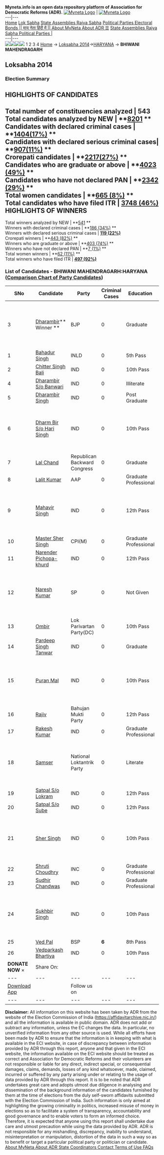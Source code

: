 **Myneta.info is an open data repository platform of Association for Democratic Reforms (ADR).**
[![Myneta Logo](https://www.myneta.info/lib/img/myneta-logo.png)](https://www.myneta.info/) | [![Myneta Logo](https://www.myneta.info/lib/img/adr-logo.png)](https://adrindia.org)  
---|---  
[Home](https://www.myneta.info/) [Lok Sabha](https://www.myneta.info/#ls "Lok Sabha") [ State Assemblies ](https://www.myneta.info/#sa "State Assemblies") [Rajya Sabha](https://www.myneta.info/#rs "Rajya Sabha") [Political Parties ](https://www.myneta.info/party "Political Parties") [ Electoral Bonds ](https://www.myneta.info/electoral_bonds "Electoral Bonds") [ || माय नेता हिंदी में || ](https://translate.google.co.in/translate?prev=hp&hl=en&js=y&u=www.myneta.info&sl=en&tl=hi&history_state0=) [ About MyNeta ](https://adrindia.org/content/about-myneta) [ About ADR ](https://adrindia.org/about-adr/who-we-are) [☰](javascript:void\(0\))
[ State Assemblies ](https://www.myneta.info/#sa "State Assemblies") [ Rajya Sabha ](https://www.myneta.info/#rs "Rajya Sabha") [ Political Parties ](https://www.myneta.info/party "Political Parties")
|   
---|---  
![](https://www.myneta.info/lib/img/banner/banner-1.png)![](https://www.myneta.info/lib/img/banner/banner-2.png)![](https://www.myneta.info/lib/img/banner/banner-3.png)![](https://www.myneta.info/lib/img/banner/banner-4.png)
1  2  3  4 
[Home](https://www.myneta.info/) → [Loksabha 2014](https://www.myneta.info/ls2014/)→[HARYANA](https://www.myneta.info/ls2014/index.php?action=show_constituencies&state_id=7) → **BHIWANI MAHENDRAGARH**
### 
## Loksabha 2014
###  Election Summary 
HIGHLIGHTS OF CANDIDATES  
---  
Total number of constituencies analyzed |  543   
Total candidates analyzed by NEW | **[8201](https://www.myneta.info/ls2014/index.php?action=summary&subAction=candidates_analyzed&sort=candidate#summary) **  
Candidates with declared criminal cases | **[1404(17%)](https://www.myneta.info/ls2014/index.php?action=summary&subAction=crime&sort=candidate#summary) **  
Candidates with declared serious criminal cases| **[907(11%)](https://www.myneta.info/ls2014/index.php?action=summary&subAction=serious_crime&sort=candidate#summary) **  
Crorepati candidates | **[2217(27%)](https://www.myneta.info/ls2014/index.php?action=summary&subAction=crorepati&sort=candidate#summary) **  
Candidates who are graduate or above | **[4023 (49%)](https://www.myneta.info/ls2014/index.php?action=summary&subAction=education&sort=candidate#summary) **  
Candidates who have not declared PAN | **[2342 (29%)](https://www.myneta.info/ls2014/index.php?action=summary&subAction=without_pan&sort=candidate#summary) **  
Total women candidates | **[665 (8%)](https://www.myneta.info/ls2014/index.php?action=summary&subAction=women_candidate&sort=candidate#summary) **  
Total candidates who have filed ITR | [**3748 (46%)**](https://www.myneta.info/ls2014/index.php?action=summary&subAction=filed_itr&sort=candidate#summary)  
HIGHLIGHTS OF WINNERS  
---  
Total winners analyzed by NEW | **[541](https://www.myneta.info/ls2014/index.php?action=summary&subAction=winner_analyzed&sort=candidate#summary) **  
Winners with declared criminal cases | **[186 (34%)](https://www.myneta.info/ls2014/index.php?action=summary&subAction=winner_crime&sort=candidate#summary) **  
Winners with declared serious criminal cases | **[119 (22%)](https://www.myneta.info/ls2014/index.php?action=summary&subAction=winner_serious_crime&sort=candidate#summary)**  
Crorepati winners | **[443 (82%)](https://www.myneta.info/ls2014/index.php?action=summary&subAction=winner_crorepati&sort=candidate#summary) **  
Winners who are graduate or above | **[403 (74%)](https://www.myneta.info/ls2014/index.php?action=summary&subAction=winner_education&sort=candidate#summary) **  
Winners who have not declared PAN | **[7 (1%)](https://www.myneta.info/ls2014/index.php?action=summary&subAction=winner_without_pan&sort=candidate#summary) **  
Total women winners | **[62 (11%)](https://www.myneta.info/ls2014/index.php?action=summary&subAction=winner_women&sort=candidate#summary) **  
Total winners who have filed ITR | [**497 (92%)**](https://www.myneta.info/ls2014/index.php?action=summary&subAction=winner_filed_itr&sort=candidate#summary)  
### List of Candidates - BHIWANI MAHENDRAGARH:HARYANA ([Comparison Chart of Party Candidates](https://www.myneta.info/ls2014/comparisonchart.php?constituency_id=383))
SNo | Candidate| Party| Criminal Cases| Education| Age| Total Assets| Liabilities  
---|---|---|---|---|---|---|---  
3  | [Dharambir](https://www.myneta.info/ls2014/candidate.php?candidate_id=865)** Winner ** | BJP | 0 | Graduate| 59 | ![](https://myneta.info/image_v2.php?myneta_folder=ls2014&candidate_id=865&col=ta) | ![](https://myneta.info/image_v2.php?myneta_folder=ls2014&candidate_id=865&col=lia)  
1  | [Bahadur Singh](https://www.myneta.info/ls2014/candidate.php?candidate_id=456) | INLD | 0 | 5th Pass| 57 | Rs 18,25,80,199 ~ 18 Crore+ | Rs 86,99,200 ~ 86 Lacs+  
2  | [Chitter Singh Bali](https://www.myneta.info/ls2014/candidate.php?candidate_id=2063) | IND | 0 | 10th Pass| 40 | Rs 21,96,500 ~ 21 Lacs+ | Rs 6,50,000 ~ 6 Lacs+  
4  | [Dharambir S/o Banwari](https://www.myneta.info/ls2014/candidate.php?candidate_id=2064) | IND | 0 | Illiterate| 54 | Rs 27,15,000 ~ 27 Lacs+ | Rs 0 ~   
5  | [Dharambir Singh](https://www.myneta.info/ls2014/candidate.php?candidate_id=2066) | IND | 0 | Post Graduate| 44 | Rs 14,24,342 ~ 14 Lacs+ | Rs 0 ~   
6  | [Dharm Bir S/o Hari Singh](https://www.myneta.info/ls2014/candidate.php?candidate_id=2065) | IND | 0 | 10th Pass| 53 | ![](https://myneta.info/image_v2.php?myneta_folder=ls2014&candidate_id=2065&col=ta) | ![](https://myneta.info/image_v2.php?myneta_folder=ls2014&candidate_id=2065&col=lia)  
7  | [Lal Chand](https://www.myneta.info/ls2014/candidate.php?candidate_id=870) | Republican Backward Congress | 0 | Graduate| 54 | Rs 1,14,84,000 ~ 1 Crore+ | Rs 0 ~   
8  | [Lalit Kumar](https://www.myneta.info/ls2014/candidate.php?candidate_id=866) | AAP | 0 | Graduate Professional| 39 | Rs 89,22,356 ~ 89 Lacs+ | Rs 46,25,841 ~ 46 Lacs+  
9  | [Mahavir Singh](https://www.myneta.info/ls2014/candidate.php?candidate_id=2069) | IND | 0 | 12th Pass| 56 | ![](https://myneta.info/image_v2.php?myneta_folder=ls2014&candidate_id=2069&col=ta) | ![](https://myneta.info/image_v2.php?myneta_folder=ls2014&candidate_id=2069&col=lia)  
10  | [Master Sher Singh](https://www.myneta.info/ls2014/candidate.php?candidate_id=2059) | CPI(M) | 0 | Graduate Professional| 68 | Rs 1,29,62,284 ~ 1 Crore+ | Rs 5,00,926 ~ 5 Lacs+  
11  | [Narender Pichopa-khurd](https://www.myneta.info/ls2014/candidate.php?candidate_id=2067) | IND | 0 | 12th Pass| 30 | Rs 3,00,000 ~ 3 Lacs+ | Rs 0 ~   
12  | [Naresh Kumar](https://www.myneta.info/ls2014/candidate.php?candidate_id=2060) | SP | 0 | Not Given| 29 | ![](https://myneta.info/image_v2.php?myneta_folder=ls2014&candidate_id=2060&col=ta) | ![](https://myneta.info/image_v2.php?myneta_folder=ls2014&candidate_id=2060&col=lia)  
13  | [Ombir](https://www.myneta.info/ls2014/candidate.php?candidate_id=868) | Lok Parivartan Party(DC) | 0 | 10th Pass| 44 | Rs 10,40,000 ~ 10 Lacs+ | Rs 0 ~   
14  | [Pardeep Singh Tanwar](https://www.myneta.info/ls2014/candidate.php?candidate_id=2068) | IND | 0 | Graduate| 52 | Rs 1,77,20,045 ~ 1 Crore+ | Rs 2,25,000 ~ 2 Lacs+  
15  | [Puran Mal](https://www.myneta.info/ls2014/candidate.php?candidate_id=93) | IND | 0 | 10th Pass| 78 | ![](https://myneta.info/image_v2.php?myneta_folder=ls2014&candidate_id=93&col=ta) | ![](https://myneta.info/image_v2.php?myneta_folder=ls2014&candidate_id=93&col=lia)  
16  | [Rajiv](https://www.myneta.info/ls2014/candidate.php?candidate_id=2061) | Bahujan Mukti Party | 0 | 12th Pass| 34 | Rs 1,61,000 ~ 1 Lacs+ | Rs 0 ~   
17  | [Rakesh Kumar](https://www.myneta.info/ls2014/candidate.php?candidate_id=2070) | IND | 0 | Graduate Professional| 45 | Rs 86,93,411 ~ 86 Lacs+ | Rs 10,50,000 ~ 10 Lacs+  
18  | [Samser](https://www.myneta.info/ls2014/candidate.php?candidate_id=2062) | National Loktantrik Party | 0 | Literate| 43 | ![](https://myneta.info/image_v2.php?myneta_folder=ls2014&candidate_id=2062&col=ta) | ![](https://myneta.info/image_v2.php?myneta_folder=ls2014&candidate_id=2062&col=lia)  
19  | [Satpal S/o Lokram](https://www.myneta.info/ls2014/candidate.php?candidate_id=2073) | IND | 0 | 12th Pass| 37 | Rs 17,54,500 ~ 17 Lacs+ | Rs 19,45,000 ~ 19 Lacs+  
20  | [Satpal S/o Sube](https://www.myneta.info/ls2014/candidate.php?candidate_id=2074) | IND | 0 | 12th Pass| 34 | Rs 27,66,000 ~ 27 Lacs+ | Rs 17,00,000 ~ 17 Lacs+  
21  | [Sher Singh](https://www.myneta.info/ls2014/candidate.php?candidate_id=2072) | IND | 0 | 10th Pass| 61 | ![](https://myneta.info/image_v2.php?myneta_folder=ls2014&candidate_id=2072&col=ta) | ![](https://myneta.info/image_v2.php?myneta_folder=ls2014&candidate_id=2072&col=lia)  
22  | [Shruti Choudhry](https://www.myneta.info/ls2014/candidate.php?candidate_id=867) | INC | 0 | Graduate Professional| 38 | Rs 1,08,31,15,000 ~ 108 Crore+ | Rs 10,68,73,000 ~ 10 Crore+  
23  | [Sudhir Chandwas](https://www.myneta.info/ls2014/candidate.php?candidate_id=2076) | IND | 0 | Graduate Professional| 27 | Rs 4,60,000 ~ 4 Lacs+ | Rs 0 ~   
24  | [Sukhbir Singh](https://www.myneta.info/ls2014/candidate.php?candidate_id=2075) | IND | 0 | 10th Pass| 47 | ![](https://myneta.info/image_v2.php?myneta_folder=ls2014&candidate_id=2075&col=ta) | ![](https://myneta.info/image_v2.php?myneta_folder=ls2014&candidate_id=2075&col=lia)  
25  | [Ved Pal](https://www.myneta.info/ls2014/candidate.php?candidate_id=869) | BSP | **6** | 8th Pass| 44 | Rs 7,00,84,365 ~ 7 Crore+ | Rs 40,37,541 ~ 40 Lacs+  
26  | [Vedparkash Bhartiya](https://www.myneta.info/ls2014/candidate.php?candidate_id=2071) | IND | 0 | 10th Pass| 36 | Rs 33,78,000 ~ 33 Lacs+ | Rs 1,60,000 ~ 1 Lacs+  
|  **DONATE NOW** × |  Share On:  | [](https://api.whatsapp.com/send?text=https%3A%2F%2Fmyneta.info%2Fpunjab2022%2Findex.php%3Faction%3Dshow_constituencies%26state_id%3D19) | [](https://www.facebook.com/sharer/sharer.php?u=https%3A%2F%2Fmyneta.info%2Fpunjab2022%2Findex.php%3Faction%3Dshow_constituencies%26state_id%3D19) | [](https://twitter.com/share?url=https%3A%2F%2Fmyneta.info%2Fpunjab2022%2Findex.php%3Faction%3Dshow_constituencies%26state_id%3D19)  
---|---|---|---|---  
| [ Download App ](https://play.google.com/store/apps/details?id=com.webrosoft.myneta1&pcampaignid=pcampaignidMKT-Other-global-all-co-prtnr-py-PartBadge-Mar2515-1) | [](https://play.google.com/store/apps/details?id=com.webrosoft.myneta1&pcampaignid=pcampaignidMKT-Other-global-all-co-prtnr-py-PartBadge-Mar2515-1) |  Follow us on  | [](https://www.facebook.com/adrindia.org/) | [](https://twitter.com/adrspeaks) | [](https://groups.google.com/g/national-election-watch?hl=en&pli=1) | [](https://www.instagram.com/adrspeaks/) | [](https://www.youtube.com/user/adrspeaks) | [](https://sharechat.com/profile/adrspeaks)  
---|---|---|---|---|---|---|---|---  
**Disclaimer:** All information on this website has been taken by ADR from the website of the Election Commission of India (https://affidavitarchive.nic.in/) and all the information is available in public domain. ADR does not add or subtract any information, unless the EC changes the data. In particular, no unverified information from any other source is used. While all efforts have been made by ADR to ensure that the information is in keeping with what is available in the ECI website, in case of discrepancy between information provided by ADR through this report, anyone and that given in the ECI website, the information available on the ECI website should be treated as correct and Association for Democratic Reforms and their volunteers are not responsible or liable for any direct, indirect special, or consequential damages, claims, demands, losses of any kind whatsoever, made, claimed, incurred or suffered by any party arising under or relating to the usage of data provided by ADR through this report. It is to be noted that ADR undertakes great care and adopts utmost due diligence in analysing and dissemination of the background information of the candidates furnished by them at the time of elections from the duly self-sworn affidavits submitted with the Election Commission of India. Such information is only aimed at highlighting the growing criminality in politics, increased misuse of money in elections so as to facilitate a system of transparency, accountability and good governance and to enable voters to form an informed choice. Therefore, it is expected that anyone using this report shall undertake due care and utmost precaution while using the data provided by ADR. ADR is not responsible for any mishandling, discrepancy, inability to understand, misinterpretation or manipulation, distortion of the data in such a way so as to benefit or target a particular political party or politician or candidate. 
[ About MyNeta ](https://adrindia.org/content/about-myneta) [ About ADR ](https://adrindia.org/about-adr/who-we-are) [ State Coordinators ](https://adrindia.org/about-adr/state-coordinators) [ Contact ](https://adrindia.org/contact-us) [ Terms of Use ](https://adrindia.org/content/adr-terms-use) [ FAQs ](https://adrindia.org/content/faqs)
